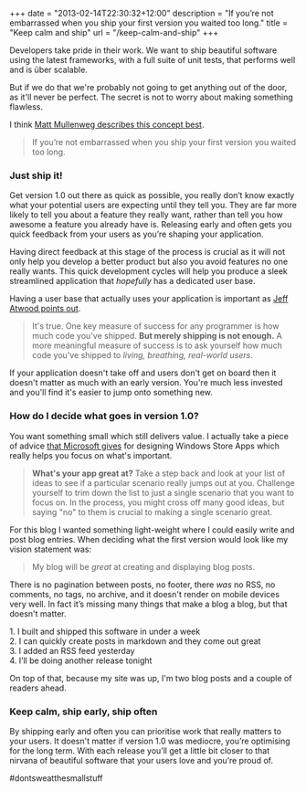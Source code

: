 +++
date = "2013-02-14T22:30:32+12:00"
description = "If you’re not embarrassed when you ship your first version you waited too long."
title = "Keep calm and ship"
url = "/keep-calm-and-ship"
+++

Developers take pride in their work. We want to ship beautiful software using the latest frameworks, with a full suite of unit tests, that performs well and is über scalable.

But if we do that we're probably not going to get anything out of the door, as it'll never be perfect. The secret is not to worry about making something flawless. 

I think [Matt Mullenweg describes this concept best](http://ma.tt/2010/11/one-point-oh/ "1.0 Is the Loneliest Number — Matt Mullenweg").

>If you’re not embarrassed when you ship your first version you waited too long.

### Just ship it!

Get version 1.0 out there as quick as possible, you really don’t know exactly what your potential users are expecting until they tell you. They are far more likely to tell you about a feature they really want, rather than tell you how awesome a feature you already have is. Releasing early and often gets you quick feedback from your users as you’re shaping your application. 

Having direct feedback at this stage of the process is crucial as it will not only help you develop a better product but also you avoid features no one really wants. This quick development cycles will help you produce a sleek streamlined application that *hopefully* has a dedicated user base.

Having a user base that actually uses your application is important as [Jeff Atwood points out](http://www.codinghorror.com/blog/2007/01/shipping-isnt-enough.html "Coding Horror: Shipping Isn't Enough").

>It's true. One key measure of success for any programmer is how much code you've shipped. **But merely shipping is not enough.** A more meaningful measure of success is to ask yourself how much code you've shipped to *living, breathing, real-world users*.

If your application doesn't take off and users don't get on board then it doesn't matter as much with an early version. You're much less invested and you'll find it's easier to jump onto something new.

### How do I decide what goes in version 1.0?

You want something small which still delivers value. I actually take a piece of advice [that Microsoft gives](http://msdn.microsoft.com/en-us/library/windows/apps/hh465427#have_a_vision) for designing Windows Store Apps which really helps you focus on what's important.

>**What's your app great at?** Take a step back and look at your list of ideas to see if a particular scenario really jumps out at you. Challenge yourself to trim down the list to just a single scenario that you want to focus on. In the process, you might cross off many good ideas, but saying "no" to them is crucial to making a single scenario great.

For this blog I wanted something light-weight where I could easily write and post blog entries. When deciding what the first version would look like my vision statement was:
>My blog will be *great* at creating and displaying blog posts.

There is no pagination between posts, no footer, there *was* no RSS, no comments, no tags, no archive, and it doesn't render on mobile devices very well. In fact it’s missing many things that make a blog a blog, but that doesn't matter.

1\. I built and shipped this software in under a week <br />
2\. I can quickly create posts in markdown and they come out great <br />
3\. I added an RSS feed yesterday <br />
4\. I’ll be doing another release tonight

On top of that, because my site was up, I'm two blog posts and a couple of readers ahead.

### Keep calm, ship early, ship often

By shipping early and often you can prioritise work that really matters to your users. It doesn't matter if version 1.0 was mediocre, you’re optimising for the long term. With each release you’ll get a little bit closer to that nirvana of beautiful software that your users love and you’re proud of. 

\#dontsweatthesmallstuff